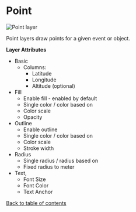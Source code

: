 # Point

![Point layer](https://d1a3f4spazzrp4.cloudfront.net/kepler.gl/documentation/image34.png)

Point layers draw points for a given event or object.

**Layer Attributes**

* Basic
  * Columns:
    * Latitude
    * Longitude
    * Altitude \(optional\)
* Fill
  * Enable fill - enabled by default
  * Single color / color based on
  * Color scale
  * Opacity
* Outline
  * Enable outline
  * Single color / color based on
  * Color scale
  * Stroke width
* Radius
  * Single radius / radius based on
  * Fixed radius to meter
* Text,
  * Font Size
  * Font Color
  * Text Anchor

[Back to table of contents](../a-introduction.md)


